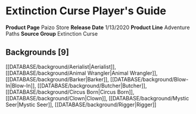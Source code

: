 ﻿---
id: '25'
name: Extinction Curse Player's Guide
rarity: Common
type: Source

---
# Extinction Curse Player's Guide

**Product Page** Paizo Store
**Release Date** 1/13/2020
**Product Line** Adventure Paths
**Source Group** Extinction Curse

## Backgrounds [9]

[[DATABASE/background/Aerialist|Aerialist]], [[DATABASE/background/Animal Wrangler|Animal Wrangler]], [[DATABASE/background/Barker|Barker]], [[DATABASE/background/Blow-In|Blow-In]], [[DATABASE/background/Butcher|Butcher]], [[DATABASE/background/Circus Born|Circus Born]], [[DATABASE/background/Clown|Clown]], [[DATABASE/background/Mystic Seer|Mystic Seer]], [[DATABASE/background/Rigger|Rigger]]